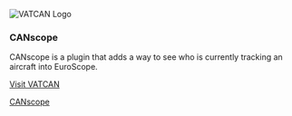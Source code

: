 ![VATCAN Logo](https://www.vatcan.ca/img/logo.png)

### CANscope

CANscope is a plugin that adds a way to see who is currently tracking an aircraft into
EuroScope.

[Visit VATCAN](https://vatcan.ca)

[CANscope](https://vatcan.ca/canscope)
